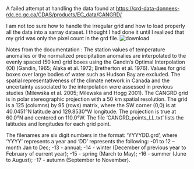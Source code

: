 A failed attempt at handling the data found at https://crd-data-donnees-rdc.ec.gc.ca/CDAS/products/EC_data/CANGRD/

I am not too sure how to handle the irregular grid and how to load properly all the data into a xarray dataset. 
I thought I had done it until I realized that my grid was only the pixel count in the grd file. 
![download](https://user-images.githubusercontent.com/12923598/212220787-aaf043a1-56fa-48f8-9196-56b930751911.png)


Notes from the documentation : 
The station values of temperature anomalies or the normalized precipitation anomalies are interpolated to the evenly spaced (50 km) grid boxes using the Gandin’s Optimal Interpolation (OI) (Gandin, 1965; Alaka et al. 1972; Bretherton et al. 1976). Values for grid boxes over large bodies of water such as Hudson Bay are excluded. The spatial representativeness of the climate network in Canada and the uncertainty associated to the interpolation were assessed in previous studies (Milewska et al. 2005; Milewska and Hogg 2001). 
The CANGRD grid is in polar stereographic projection with a 50 km spatial resolution. The grid is a 125 (columns) by 95 (rows) matrix, where the SW corner (0,0) is at 40.0451°N latitude and 129.8530°W longitude. The projection is true at 60.0°N and centered on 110.0°W. The file ‘CANGRD_points_LL.txt’ lists the latitudes and longitudes for each grid point.

The filenames are six digit numbers in the format: ‘YYYYDD.grd’, where ‘YYYY’ represents a year and ‘DD’ represents the following: 
-01 to 12 – month Jan to Dec;
-13 - annual;
-14 - winter (December of previous year to February of current year);
-15 - spring (March to May);
-16 - summer (June to August);
-17 - autumn (September to November).

